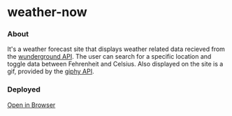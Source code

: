 # weather-now

<h3>About</h3>
<p>It's a weather forecast site that displays weather related data recieved from the <a href="https://www.wunderground.com/weather/api/d/docs">wunderground API</a>. The user can search for a specific location and toggle data between Fehrenheit and Celsius. Also displayed on the site is a gif, provided by the <a href="https://developers.giphy.com/docs/">giphy API</a>.</p>

<h3>Deployed</h3>
<a href="https://tfb34.github.io/weather-now/">Open in Browser</a>
